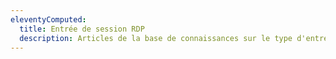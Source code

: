 ```yaml
---
eleventyComputed:
  title: Entrée de session RDP
  description: Articles de la base de connaissances sur le type d'entrée de session RDP dans {{ fr.RDMWIN }}
---
```

